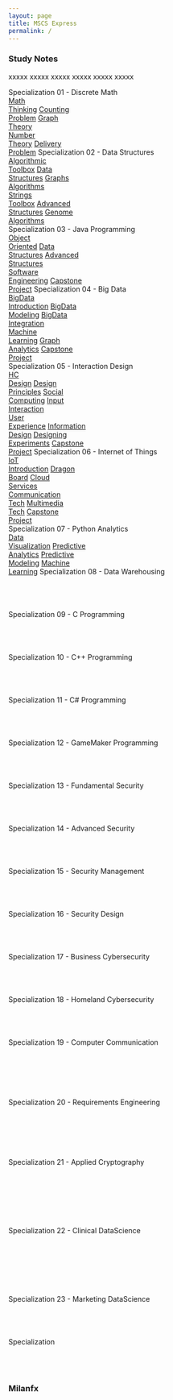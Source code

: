 ```yaml
---
layout: page
title: MSCS Express
permalink: /
---
```


<h3>Study Notes</h3>

xxxxx xxxxx xxxxx xxxxx xxxxx xxxxx

<div>
  <span class="btn spec1"><span class="btn spec2">Specialization 01 - Discrete Math</span>
  <br>
  <a href="/03-MSCS-Express/EXCS01/" class="btn cour1">Math<br>Thinking</a>
  <a href="/03-MSCS-Express/EXCS02/" class="btn cour2">Counting<br>Problem</a>
  <a href="/03-MSCS-Express/EXCS03/" class="btn cour3">Graph<br>Theory</a>
  <br>
  <a href="/03-MSCS-Express/EXCS04/" class="btn cour1">Number<br>Theory</a>
  <a href="/03-MSCS-Express/EXCS05/" class="btn cour2">Delivery<br>Problem</a>
  </span>
  <span class="btn spec1"><span class="btn spec2">Specialization 02 - Data Structures</span>
  <br>
  <a href="/03-MSCS-Express/EXCS06/" class="btn cour1">Algorithmic<br>Toolbox</a>
  <a href="/03-MSCS-Express/EXCS07/" class="btn cour2">Data<br>Structures</a>
  <a href="/03-MSCS-Express/EXCS08/" class="btn cour2">Graphs<br>Algorithms</a>
  <br>
  <a href="/03-MSCS-Express/EXCS09/" class="btn cour1">Strings<br>Toolbox</a>
  <a href="/03-MSCS-Express/EXCS10/" class="btn cour2">Advanced<br>Structures</a>
  <a href="/03-MSCS-Express/EXCS11/" class="btn cour2">Genome<br>Algorithms</a>
  </span>
</div>

<div>
  <span class="btn spec1"><span class="btn spec2">Specialization 03 - Java Programming</span>
  <br>
  <a href="/03-MSCS-Express/EXCS12/" class="btn cour1">Object<br>Oriented</a>
  <a href="/03-MSCS-Express/EXCS13/" class="btn cour2">Data<br>Structures</a>
  <a href="/03-MSCS-Express/EXCS14/" class="btn cour3">Advanced<br>Structures</a>
  <br>
  <a href="/03-MSCS-Express/EXCS15/" class="btn cour1">Software<br>Engineering</a>
  <a href="/03-MSCS-Express/EXCS16/" class="btn cour2">Capstone<br>Project</a>
  </span>
  <span class="btn spec1"><span class="btn spec2">Specialization 04 - Big Data</span>
  <br>
  <a href="/03-MSCS-Express/EXCS17/" class="btn cour1">BigData<br>Introduction</a>
  <a href="/03-MSCS-Express/EXCS18/" class="btn cour2">BigData<br>Modeling</a>
  <a href="/03-MSCS-Express/EXCS19/" class="btn cour3">BigData<br>Integration</a>
  <br>
  <a href="/03-MSCS-Express/EXCS20/" class="btn cour1">Machine<br>Learning</a>
  <a href="/03-MSCS-Express/EXCS21/" class="btn cour2">Graph<br>Analytics</a>
  <a href="/03-MSCS-Express/EXCS22/" class="btn cour3">Capstone<br>Project</a>
  </span>
</div>

<div>
  <span class="btn spec1"><span class="btn spec2">Specialization 05 - Interaction Design</span>
  <br>
  <a href="/03-MSCS-Express/EXCS23/" class="btn icon1">HC<br>Design</a>
  <a href="/03-MSCS-Express/EXCS24/" class="btn icon2">Design<br>Principles</a>
  <a href="/03-MSCS-Express/EXCS25/" class="btn icon3">Social<br>Computing</a>
  <a href="/03-MSCS-Express/EXCS26/" class="btn icon4">Input<br>Interaction</a>
  <br>
  <a href="/03-MSCS-Express/EXCS27/" class="btn icon1">User<br>Experience</a>
  <a href="/03-MSCS-Express/EXCS28/" class="btn icon2">Information<br>Design</a>
  <a href="/03-MSCS-Express/EXCS29/" class="btn icon3">Designing<br>Experiments</a>
  <a href="/03-MSCS-Express/EXCS30/" class="btn icon4">Capstone<br>Project</a>
  </span>
  <span class="btn spec1"><span class="btn spec2">Specialization 06 - Internet of Things</span>
  <br>
  <a href="/03-MSCS-Express/EXCS31/" class="btn cour1">IoT<br>Introduction</a>
  <a href="/03-MSCS-Express/EXCS32/" class="btn cour2">Dragon<br>Board</a>
  <a href="/03-MSCS-Express/EXCS33/" class="btn cour3">Cloud<br>Services</a>
  <br>
  <a href="/03-MSCS-Express/EXCS34/" class="btn cour1">Communication<br>Tech</a>
  <a href="/03-MSCS-Express/EXCS35/" class="btn cour2">Multimedia<br>Tech</a>
  <a href="/03-MSCS-Express/EXCS36/" class="btn cour3">Capstone<br>Project</a>
  </span>
</div>

<div>
  <span class="btn spec1"><span class="btn spec2">Specialization 07 - Python Analytics</span>
  <br>
  <a href="/03-MSCS-Express/EXCS37/" class="btn icon1">Data<br>Visualization</a>
  <a href="/03-MSCS-Express/EXCS38/" class="btn icon2">Predictive<br>Analytics</a>
  <a href="/03-MSCS-Express/EXCS39/" class="btn icon3">Predictive<br>Modeling</a>
  <a href="/03-MSCS-Express/EXCS40/" class="btn icon4">Machine<br>Learning</a>
  </span>
  <span class="btn spec1"><span class="btn spec2">Specialization 08 - Data Warehousing</span>
  <br>
  <a href="/03-MSCS-Express/EXCS41/" class="btn icon1"><br></a>
  <a href="/03-MSCS-Express/EXCS42/" class="btn icon2"><br></a>
  <a href="/03-MSCS-Express/EXCS43/" class="btn icon3"><br></a>
  <a href="/03-MSCS-Express/EXCS44/" class="btn icon4"><br></a>
  </span>
</div>

<div>
  <span class="btn spec1"><span class="btn spec2">Specialization 09 - C Programming</span>
  <br>
  <a href="/03-MSCS-Express/EXCS45/" class="btn icon1"><br></a>
  <a href="/03-MSCS-Express/EXCS46/" class="btn icon2"><br></a>
  <a href="/03-MSCS-Express/EXCS47/" class="btn icon3"><br></a>
  <a href="/03-MSCS-Express/EXCS48/" class="btn icon4"><br></a>
  </span>
  <span class="btn spec1"><span class="btn spec2">Specialization 10 - C++ Programming</span>
  <br>
  <a href="/03-MSCS-Express/EXCS49/" class="btn icon1"><br></a>
  <a href="/03-MSCS-Express/EXCS50/" class="btn icon2"><br></a>
  <a href="/03-MSCS-Express/EXCS51/" class="btn icon3"><br></a>
  <a href="/03-MSCS-Express/EXCS52/" class="btn icon4"><br></a>
  </span>
</div>

<div>
  <span class="btn spec1"><span class="btn spec2">Specialization 11 - C# Programming</span>
  <br>
  <a href="/03-MSCS-Express/EXCS53/" class="btn icon1"><br></a>
  <a href="/03-MSCS-Express/EXCS54/" class="btn icon2"><br></a>
  <a href="/03-MSCS-Express/EXCS55/" class="btn icon3"><br></a>
  <a href="/03-MSCS-Express/EXCS56/" class="btn icon4"><br></a>
  </span>
  <span class="btn spec1"><span class="btn spec2">Specialization 12 - GameMaker Programming</span>
  <br>
  <a href="/03-MSCS-Express/EXCS57/" class="btn icon1"><br></a>
  <a href="/03-MSCS-Express/EXCS58/" class="btn icon2"><br></a>
  <a href="/03-MSCS-Express/EXCS59/" class="btn icon3"><br></a>
  <a href="/03-MSCS-Express/EXCS60/" class="btn icon4"><br></a>
  </span>
</div>

<div>
  <span class="btn spec1"><span class="btn spec2">Specialization 13 - Fundamental Security</span>
  <br>
  <a href="/03-MSCS-Express/EXCS61/" class="btn icon1"><br></a>
  <a href="/03-MSCS-Express/EXCS62/" class="btn icon2"><br></a>
  <a href="/03-MSCS-Express/EXCS63/" class="btn icon3"><br></a>
  <a href="/03-MSCS-Express/EXCS64/" class="btn icon4"><br></a>
  </span>
  <span class="btn spec1"><span class="btn spec2">Specialization 14 - Advanced Security</span>
  <br>
  <a href="/03-MSCS-Express/EXCS65/" class="btn icon1"><br></a>
  <a href="/03-MSCS-Express/EXCS66/" class="btn icon2"><br></a>
  <a href="/03-MSCS-Express/EXCS67/" class="btn icon3"><br></a>
  <a href="/03-MSCS-Express/EXCS68/" class="btn icon4"><br></a>
  </span>
</div>

<div>
  <span class="btn spec1"><span class="btn spec2">Specialization 15 - Security Management</span>
  <br>
  <a href="/03-MSCS-Express/EXCS69/" class="btn icon1"><br></a>
  <a href="/03-MSCS-Express/EXCS70/" class="btn icon2"><br></a>
  <a href="/03-MSCS-Express/EXCS71/" class="btn icon3"><br></a>
  <a href="/03-MSCS-Express/EXCS72/" class="btn icon4"><br></a>
  </span>
  <span class="btn spec1"><span class="btn spec2">Specialization 16 - Security Design</span>
  <br>
  <a href="/03-MSCS-Express/EXCS73/" class="btn icon1"><br></a>
  <a href="/03-MSCS-Express/EXCS74/" class="btn icon2"><br></a>
  <a href="/03-MSCS-Express/EXCS75/" class="btn icon3"><br></a>
  <a href="/03-MSCS-Express/EXCS76/" class="btn icon4"><br></a>
  </span>
</div>

<div>
  <span class="btn spec1"><span class="btn spec2">Specialization 17 - Business Cybersecurity</span>
  <br>
  <a href="/03-MSCS-Express/EXCS77/" class="btn icon1"><br></a>
  <a href="/03-MSCS-Express/EXCS78/" class="btn icon2"><br></a>
  <a href="/03-MSCS-Express/EXCS79/" class="btn icon3"><br></a>
  <a href="/03-MSCS-Express/EXCS80/" class="btn icon4"><br></a>
  </span>
  <span class="btn spec1"><span class="btn spec2">Specialization 18 - Homeland Cybersecurity</span>
  <br>
  <a href="/03-MSCS-Express/EXCS81/" class="btn icon1"><br></a>
  <a href="/03-MSCS-Express/EXCS82/" class="btn icon2"><br></a>
  <a href="/03-MSCS-Express/EXCS83/" class="btn icon3"><br></a>
  <a href="/03-MSCS-Express/EXCS84/" class="btn icon4"><br></a>
  </span>
</div>

<div>
  <span class="btn spec1"><span class="btn spec2">Specialization 19 - Computer Communication</span>
  <br>
  <a href="/03-MSCS-Express/EXCS85/" class="btn cour1"><br></a>
  <a href="/03-MSCS-Express/EXCS86/" class="btn cour2"><br></a>
  <a href="/03-MSCS-Express/EXCS87/" class="btn cour3"><br></a>
  <br>
  <a href="/03-MSCS-Express/EXCS88/" class="btn cour1"><br></a>
  <a href="/03-MSCS-Express/EXCS89/" class="btn cour2"><br></a>
  </span>
  <span class="btn spec1"><span class="btn spec2">Specialization 20 - Requirements Engineering</span>
  <br>
  <a href="/03-MSCS-Express/EXCS90/" class="btn cour1"><br></a>
  <a href="/03-MSCS-Express/EXCS91/" class="btn cour2"><br></a>
  <a href="/03-MSCS-Express/EXCS92/" class="btn cour3"><br></a>
  <br>
  <a href="/03-MSCS-Express/EXCS93/" class="btn cour1"><br></a>
  <a href="/03-MSCS-Express/EXCS94/" class="btn cour2"><br></a>
  </span>
</div>

<div>
  <span class="btn spec1"><span class="btn spec2">Specialization 21 - Applied Cryptography</span>
  <br>
  <a href="/03-MSCS-Express/EXCS95/" class="btn cour1"><br></a>
  <a href="/03-MSCS-Express/EXCS96/" class="btn cour2"><br></a>
  <a href="/03-MSCS-Express/EXCS97/" class="btn cour3"><br></a>
  <br>
  <a href="/03-MSCS-Express/EXCS98/" class="btn cour1"><br></a>
  <a href="/03-MSCS-Express/EXCS99/" class="btn cour2"><br></a>
  <a href="/03-MSCS-Express/EXCS100/" class="btn cour2"><br></a>
  </span>
  <span class="btn spec1"><span class="btn spec2">Specialization 22 - Clinical DataScience</span>
  <br>
  <a href="/03-MSCS-Express/EXCS07/" class="btn cour1"><br></a>
  <a href="/03-MSCS-Express/EXCS08/" class="btn cour2"><br></a>
  <a href="/03-MSCS-Express/EXCS09/" class="btn cour3"><br></a>
  <br>
  <a href="/03-MSCS-Express/EXCS07/" class="btn cour1"><br></a>
  <a href="/03-MSCS-Express/EXCS08/" class="btn cour2"><br></a>
  <a href="/03-MSCS-Express/EXCS08/" class="btn cour2"><br></a>
  </span>
</div>

<div>
  <span class="btn spec1"><span class="btn spec2">Specialization 23 - Marketing DataScience</span>
  <br>
  <a href="/03-MSCS-Express/EXCS25/" class="btn icon1"><br></a>
  <a href="/03-MSCS-Express/EXCS26/" class="btn icon2"><br></a>
  <a href="/03-MSCS-Express/EXCS27/" class="btn icon3"><br></a>
  <a href="/03-MSCS-Express/EXCS27/" class="btn icon4"><br></a>
  </span>
  <span class="btn spec1"><span class="btn spec2">Specialization</span>
  <br>
  <a href="/03-MSCS-Express/EXCS07/" class="btn cour1"><br></a>
  <a href="/03-MSCS-Express/EXCS08/" class="btn cour2"><br></a>
  <a href="/03-MSCS-Express/EXCS08/" class="btn cour2"><br></a>
  </span>
</div>

<h3>Milanfx</h3>
